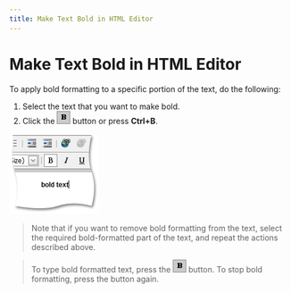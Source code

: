 ```yaml
---
title: Make Text Bold in HTML Editor
---
```

# Make Text Bold in HTML Editor
To apply bold formatting to a specific portion of the text, do the following:
1. Select the text that you want to make bold.
2. Click the ![ASPxHtmlEditor-Buttons-Bold](../../../images/Img7400.png) button or press **Ctrl+B**.

![ASPxHtmlEditor-WorkingWithText-BoldSample](../../../images/Img7409.png)

> Note that if you want to remove bold formatting from the text, select the required bold-formatted part of the text, and repeat the actions described above.

> To type bold formatted text, press the ![ASPxHtmlEditor-Buttons-Bold](../../../images/Img7400.png) button. To stop bold formatting, press the button again.